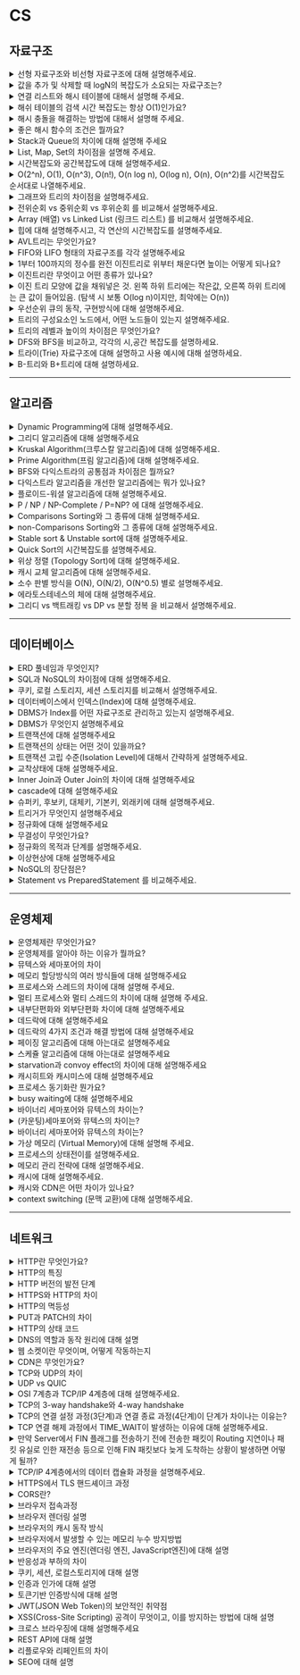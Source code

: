 # CS

## 자료구조

<details>
<summary>선형 자료구조와 비선형 자료구조에 대해 설명해주세요.</summary>

- 선형 자료구조: 데이터 요소들이 일렬로 순차적으로 저장되는 구조입니다. 각 요소는 최대 하나의 이전 요소와 하나의 다음 요소를 가집니다. 대표적으로 배열, 연결 리스트, 스택, 큐가 있습니다.
- 비선형 자료구조: 데이터 요소들이 계층적 또는 네트워크 형태로 연결된 구조입니다. 각 요소는 여러 다른 요소와 관계를 맺을 수 있습니다. 대표적으로 트리, 그래프가 있습니다.

</details>

<details>
<summary>값을 추가 및 삭제할 때 logN의 복잡도가 소요되는 자료구조는?</summary>

- 균형 이진 탐색 트리 (예: AVL 트리, 레드-블랙 트리): 트리의 높이를 logN으로 유지하여 삽입, 삭제, 검색 연산을 평균 및 최악의 경우 모두 O(log N)으로 수행합니다.
- 힙 (Heap): 완전 이진 트리를 기반으로 하며, 최대/최소값을 삭제하거나 새로운 값을 삽입할 때 O(log N) 시간이 소요됩니다.

</details>

<details>
<summary>연결 리스트와 해시 테이블에 대해서 설명해 주세요.</summary>

연결 리스트는 데이터 노드가 포인터(참조)로 연결된 선형 자료구조입니다. 각 노드는 데이터와 다음 노드를 가리키는 포인터를 가집니다. 메모리에 비연속적으로 저장될 수 있으며, 중간 삽입/삭제가 빠릅니다. (O(1) 특정 인덱스를 검색하는 것은 느립니다. (O(n)) 처음부터 순차적으로 탐색해야 하기 때문입니다.

해시 테이블은 키-값 쌍을 저장하며, 해시 함수를 사용하여 키를 배열의 인덱스로 변환하여 데이터에 빠르게 접근하는 자료구조입니다. 삽입, 삭제, 검색이 빠릅니다. (O(1)) JavaSCript의 Object나 Map이 내부적으로 해시 테이블과 유사하게 동작합니다.

</details>

<details>
<summary>해쉬 테이블의 검색 시간 복잡도는 항상 O(1)인가요?</summary>

아닙니다. 해시 테이블의 검색 시간 복잡도는 평균적으로 O(1)이지만, 최악의 경우 O(n)이 될 수 있습니다.

- **평균 O(1):** 해시 함수가 키를 고르게 분산시켜 충돌(collision)이 거의 없는 이상적인 경우, 원하는 데이터에 바로 접근할 수 있습니다.
- **최악 O(n):** 모든 데이터가 해시 충돌로 인해 동일한 버킷(bucket)에 저장되는 경우, 해당 버킷 내에서 선형 탐색(linear search)을 해야 하므로 데이터 개수(n)에 비례하는 시간이 걸립니다.

</details>

<details>
<summary>해시 충돌을 해결하는 방법에 대해서 설명해 주세요.</summary>

1. 체이닝: 충돌이 발생하면 해당 해시 인덱스에 연결 리스트를 만들어, 충돌하는 데이터들을 이 리스트에 추가하여 저장하는 방식입니다.
2. 개방 주소법: 충돌이 발생하면, 미리 정해진 규칙에 따라 다른 비어있는 인덱스를 찾아 데이터를 저장하는 방식입니다.

</details>

<details>
<summary>좋은 해시 함수의 조건은 뭘까요?</summary>

1. 키들을 해시 테이블의 버킷에 최대한 균등하게 분산시켜 해시 충돌을 최소화해야 합니다.
2. 해시 값을 신속하게 계산할 수 있어야 합니다. 해시 함수 자체가 느리면 해시 테이블의 장점이 사라집니다.
3. 동일한 키에 대해서는 항상 동일한 해시 값을 반환해야 합니다.

</details>

<details>
<summary>Stack과 Queue의 차이에 대해 설명해 주세요</summary>

[Stack]

- 후입선출(LIFO, Last In First Out)
- 삽입 연산은 Push, 삭제연산은 Pop

예시 : 접시, 브라우저 뒤로 가기, 실행취소(ctrl+z)

[Queue]

- 선입선출(FIFO, First In First Out)
- 삽입 연산은 Enqueue, 삭제연산은 Dequeue

예시 : 은행업무, 놀이기구 대기줄

</details>

<details>
<summary>List, Map, Set의 차이점을 설명해 주세요.</summary>

[List]

- 순서와 중복이 있는 자료구조
- 인덱스로 원소에 접근이 가능
- 크기가 가변적

[Map]

- key와 value를 같이 저장할 수 있는 자료구조
- key에 대한 중복이 없으며 순서를 보장하지 않음
- value의 중복은 허용됨
- 검색 속도 빠름

[Set]

- 순서가 없고, 중복된 데이터를 허용하지 않는 자료구조
- 검색 속도 빠름
- 중복되지 않은 데이터를 구할 때 유용

</details>

<details>
<summary>시간복잡도와 공간복잡도에 대해 설명해주세요.</summary>

- **시간 복잡도**
  알고리즘을 실행하는 데 걸리는 **시간**이 입력 데이터의 크기에 따라 어떻게 증가하는지를 나타내는 척도입니다. 주로 **Big O 표기법**을 사용하여 표현하며, 알고리즘의 효율성을 평가하는 데 사용됩니다.
- **공간 복잡도**
  알고리즘이 실행되는 동안 사용하는 **메모리 공간**의 양이 입력 데이터의 크기에 따라 어떻게 증가하는지를 나타내는 척도입니다. 역시 **Big O 표기법**을 사용하며, 메모리 사용량의 효율성을 평가합니다.

</details>

<details>
<summary>O(2^n), O(1), O(n^3), O(n!), O(n log n), O(log n), O(n), O(n^2)를 시간복잡도 순서대로 나열해주세요.</summary>

![img](./images/time-complexity.png)

1. **O(1)** (상수 시간)
2. **O(log n)** (로그 시간)
3. **O(n)** (선형 시간)
4. **O(n log n)** (로그 선형 시간)
5. **O(n^2)** (이차 시간)
6. **O(n^3)** (삼차 시간)
7. **O(2^n)** (지수 시간)
8. **O(n!)** (팩토리얼 시간)

</details>

<details>
<summary>그래프와 트리의 차이점을 설명해주세요.</summary>

- **그래프:** 노드(정점)와 노드 간의 간선으로 이루어진 자료구조입니다. **사이클**이 허용되며, 모든 노드가 연결되어 있지 않아도 됩니다.
- **트리:** 그래프의 한 종류로, **사이클이 없는 연결 그래프**입니다. 일반적으로 **하나의 루트 노드**를 가지며, **계층적인 구조**를 나타냅니다. N개의 노드는 항상 N-1개의 간선을 가집니다.

</details>

<details>
<summary>전위순회 vs 중위순회 vs 후위순회 를 비교해서 설명해주세요.</summary>

핵심적인 차이는 루트 노드를 언제 방문하느냐입니다.

- 전위 순회: 루트 → 왼쪽 → 오른쪽
- 중위 순회: 왼쪽 → 루트 → 오른쪽
- 후위 순회: 왼쪽 → 오른쪽 → 루트

</details>

<details>
<summary>Array (배열) vs Linked List (링크드 리스트) 를 비교해서 설명해주세요.</summary>

배열은 메모리에 연속적으로 저장되며 인덱스를 통해 빠르게 접근할 수 있어 검색이 O(1)로 매우 효율적이지만, 크기가 고정되고 중간에 삽입이나 삭제 시 요소들을 이동시켜야 해 비용이 큽니다. 이로 인해 삽입과 삭제는 평균적으로 O(n)의 시간이 걸립니다.

반면 링크드 리스트는 각 노드가 포인터를 통해 다음 노드를 가리키는 구조로, 동적으로 크기를 조절할 수 있고 중간 삽입이나 삭제가 포인터만 바꾸면 되기 때문에 O(1)에 가능하지만, 임의 접근이 어려워 검색에는 O(n)의 시간이 필요합니다. 즉, 배열은 빠른 접근이, 링크드 리스트는 유연한 삽입·삭제가 강점입니다.

</details>

<details>
<summary>힙에 대해 설명해주시고, 각 연산의 시간복잡도를 설명해주세요.</summary>

- 완전 이진 트리 기반의 자료구조이며, 최대힙과 최소힙이 있다.
- 최댓값, 최솟값 탐색 O(1)
- 삭제 O(log n) → 루트 노드를 삭제 후 마지막 노드를 루트로 가져와서 위치 재구성(heapify)한다.
- 삽입 O(log n) → 마지막 노드에 삽입하고 위치를 재구성(heapify)한다.

</details>

<details>
<summary>AVL트리는 무엇인가요?</summary>

이진탐색 트리에서 최악의 경우인 선형 트리가 되는 것을 방지하여, 균형을 잡기 위해 트리 일부를 왼쪽 혹은 오른쪽으로 회전시키는 이진 탐색 트리 (탐색, 삽입, 삭제 모두 시간복잡도 O(log n))

</details>

<details>
<summary>FIFO와 LIFO 형태의 자료구조를 각각 설명해주세요</summary>

FIFO(First-In-First-Out)는 먼저 들어온 데이터가 먼저 나가는 구조로, 대표적인 예로 큐(Queue)가 있습니다. 줄을 선 순서대로 처리되는 시스템처럼, 데이터는 한쪽에서 삽입되고 반대쪽에서 제거되며 순서가 중요할 때 유용합니다.

LIFO(Last-In-First-Out)는 나중에 들어온 데이터가 먼저 나가는 구조로, 대표적인 예는 스택(Stack)입니다. 쌓아 올린 책 더미처럼 마지막에 넣은 데이터가 먼저 나가며, 함수 호출 스택이나 되돌리기 기능 등에서 활용됩니다.

</details>

<details>
<summary>1부터 100까지의 정수를 완전 이진트리로 위부터 채운다면 높이는 어떻게 되나요?</summary>

높이는 6

루트부터 레벨은 1부터 시작, 높이는 0부터 시작 (높이 = 레벨 - 1)

</details>

<details>
<summary>이진트리란 무엇이고 어떤 종류가 있나요?</summary>

자식의 노드 수가 두개 이하인 트리.

- 정이진 트리 → 자식 노드가 0 또는 2개인 이진 트리
- 완전 이진 트리 → 위 계층부터 시작해서 왼쪽에서부터 채워져 있는 이진 트리.
- 변질 이진 트리 → 자식 노드가 하나밖에 없는 이진 트리 (선형처럼 한줄)
- 포화 이진 트리 → 모든 노드가 꽉 차있는 트리
- 균형 이진 트리 → 왼쪽과 오른족 노드의 높이 차가 1이하인 이진 트리.

</details>

<details>
<summary>이진 트리 모양에 값을 채워넣은 것. 왼쪽 하위 트리에는 작은값, 오른쪽 하위 트리에는 큰 값이 들어있음. (탐색 시 보통 O(log n)이지만, 최악에는 O(n))</summary>

이진 트리 모양에 값을 채워넣은 것. 왼쪽 하위 트리에는 작은값, 오른쪽 하위 트리에는 큰 값이 들어있음. (탐색 시 보통 O(log n)이지만, 최악에는 O(n))

종류는 AVL 트리, 레드 블랙 트리가 있습니다.

</details>

<details>
<summary>우선순위 큐의 동작, 구현방식에 대해 설명해주세요.</summary>

우선순위 큐는 일반 큐와 달리, 삽입된 요소 중 가장 높은 우선순위를 가진 요소가 먼저 나가는 자료구조입니다. 데이터를 단순히 순서대로 처리하는 것이 아니라, 각 요소의 우선순위를 기준으로 정렬하여 처리합니다.

구현 방식으로는 배열, 연결 리스트, 힙이 있으며, 가장 일반적인 방식은 이진 힙(Binary Heap)입니다. 이진 힙을 사용하면 삽입과 삭제 연산이 O(log n)으로 효율적이며, 최소 힙은 최솟값을, 최대 힙은 최댓값을 빠르게 꺼낼 수 있어 우선순위 큐의 성능을 잘 보장합니다.

</details>

<details>
<summary>트리의 구성요소인 노드에서, 어떤 노드들이 있는지 설명해주세요.</summary>

- Root Node (루트 노드):: 가장 위에 있는 노드
- Internal Node (내부 노드, 비단말 노드): 루트와 리프 노드 사이에 있는 노드
- Terminal Node (=leaf Node, 단말 노드): 자식 노드가 없는 노드

</details>

<details>
<summary>트리의 레벨과 높이의 차이점은 무엇인가요?</summary>

- 루트부터 레벨은 1부터 시작, 높이는 0부터 시작 (높이 = 레벨 - 1)

</details>

<details>
<summary>DFS와 BFS을 비교하고, 각각의 시,공간 복잡도를 설명하세요.</summary>

DFS(Depth-First Search)는 한 경로를 끝까지 탐색한 뒤 다른 경로로 이동하는 방식이며, 재귀나 스택을 사용해 구현됩니다. BFS(Breadth-First Search)는 가까운 노드부터 차례로 탐색하는 방식으로, 큐를 사용해 구현되고 최단 경로 탐색에 적합합니다.

두 알고리즘 모두 정점 V개와 간선 E개일 때 시간 복잡도는 O(V + E)로 동일합니다. 공간 복잡도는 DFS가 재귀 호출 또는 스택에 의해 O(V), BFS는 큐에 의해 O(V)의 공간을 사용하지만, BFS는 모든 노드를 한 번에 큐에 담을 수 있어 실제 메모리 사용량은 DFS보다 더 클 수 있습니다.

</details>

<details>
<summary>트라이(Trie) 자료구조에 대해 설명하고 사용 예시에 대해 설명하세요.</summary>

Trie는 문자열을 효율적으로 저장하고 검색하기 위한 트리 기반 자료구조입니다. 각 노드는 한 글자를 저장하며, 루트에서 리프까지의 경로가 하나의 문자열을 표현합니다.

트라이 자료구조는 문자열 검색속도가 O(N)입니다. 공통접두사를 공유하여 메모리를 절약하는 것이 특징입니다.

트라이를 사용하는 경우는 자동완성 기능이나 사전구현, 접두사 검색 등에 대해 사용할 수 있습니다.

</details>

<details>
<summary>B-트리와 B+트리에 대해 설명하세요.</summary>



</details>

---

## 알고리즘

<details>
<summary>Dynamic Programming에 대해 설명해주세요.</summary>

Dynamic Programming(동적 프로그래밍)은 복잡한 문제를 작은 부분 문제로 나누고, 그 결과를 저장해 중복 계산을 피함으로써 전체 문제를 효율적으로 해결하는 기법입니다. 이를 통해 동일한 부분 문제를 반복적으로 계산하지 않고 메모이제이션 또는 테이블 방식으로 재사용합니다.

</details>

<details>
<summary>그리디 알고리즘에 대해 설명해주세요</summary>

그리디 알고리즘은 매 순간 가장 최선이라고 판단되는 선택을 하는 방식으로, 전체 문제에 대한 최적해를 구하는 알고리즘입니다. 각 단계에서의 지역적 최적 선택이 전체적으로도 최적의 결과를 보장할 수 있는 문제에 적합합니다.

대표적인 예로는 동전 거스름돈 문제, 크루스칼 알고리즘, 활동 선택 문제 등이 있으며, 구현이 간단하고 빠르지만 항상 최적해를 보장하지는 않기 때문에 적용 가능한 문제인지 판단이 중요합니다.

</details>

<details>
<summary>Kruskal Algorithm(크루스칼 알고리즘)에 대해 설명해주세요.</summary>

Kruskal 알고리즘은 최소 신장 트리(MST, Minimum Spanning Tree)를 찾기 위한 그리디 알고리즘으로, 그래프의 모든 간선 중 가중치가 낮은 것부터 선택하면서 사이클이 생기지 않도록 트리를 구성합니다. 이를 위해 간선을 가중치 오름차순으로 정렬한 후, 하나씩 선택하며 서로 다른 집합에 속한 정점을 연결할 때만 추가합니다.

사이클 여부를 판단하기 위해 주로 Union-Find(Disjoint Set) 자료구조를 사용하며, 시간 복잡도는 간선의 개수를 E, 정점의 개수를 V라 할 때 O(E log E)입니다. 연결 요소 간 비용 최소 연결을 찾는 데 유용하며, 간선 중심의 알고리즘이라는 점에서 Prim 알고리즘과 차별됩니다.

</details>

<details>
<summary>Prime Algorithm(프림 알고리즘)에 대해 설명해주세요.</summary>

Prim 알고리즘은 최소 신장 트리(MST)를 구하는 그리디 알고리즘으로, 하나의 정점에서 시작해 인접한 간선 중 가중치가 가장 낮은 간선을 선택하며 트리를 확장해 나갑니다. 모든 정점이 포함될 때까지 가장 짧은 연결을 반복적으로 선택하며, 항상 연결된 트리 상태를 유지하는 것이 특징입니다.

우선순위 큐(힙)를 활용하면 효율적으로 구현할 수 있으며, 시간 복잡도는 O(E log V)입니다. Prim은 정점 중심 방식으로, 촘촘한 그래프에서 Kruskal보다 유리한 성능을 보이는 경우가 많습니다.

</details>

<details>
<summary>BFS와 다익스트라의 공통점과 차이점은 뭘까요?</summary>

BFS와 다익스트라는 모두 그래프에서 최단 경로를 찾기 위한 알고리즘이며, 큐 또는 우선순위 큐를 이용해 너비 우선으로 노드를 탐색한다는 공통점이 있습니다. 특히 가중치가 모두 동일한 그래프에서는 다익스트라도 BFS처럼 동작하며 최단 거리를 정확히 구할 수 있습니다.

차이점은 가중치 처리 여부에 있으며, BFS는 간선의 가중치가 모두 1일 때만 최단 경로를 보장하지만, 다익스트라는 가중치가 있는 그래프에서도 올바른 최단 경로를 계산합니다. 또한 다익스트라는 각 노드의 최단 거리를 우선순위 큐를 통해 갱신하며 탐색 순서가 동적으로 정해진다는 점에서 BFS보다 계산이 복잡합니다.

</details>

<details>
<summary>다익스트라 알고리즘을 개선한 알고리즘에는 뭐가 있나요?</summary>

다익스트라 알고리즘을 개선한 알고리즘 중 대표적인 것은 **벨만-포드 알고리즘**과 **A\* 알고리즘**입니다. 벨만-포드는 음수 가중치가 있는 그래프에서도 최단 경로를 찾을 수 있도록 확장된 방식이며, 사이클 검출 기능도 함께 제공합니다.

A\* 알고리즘은 다익스트라에 **휴리스틱 함수**를 결합해 목표 지점까지의 예상 거리까지 고려하며 탐색 범위를 줄이는 방식으로, 특히 경로 탐색 문제에서 효율성이 뛰어납니다. 또한 다익스트라 자체도 **우선순위 큐(힙)**를 적용해 시간 복잡도를 O((V + E) log V)로 개선할 수 있습니다.

</details>

<details>
<summary>플로이드-워셜 알고리즘에 대해 설명해주세요.</summary>

플로이드-워셜 알고리즘은 그래프에서 모든 정점 쌍 간의 최단 경로를 구하는 알고리즘으로, **동적 프로그래밍 기반**으로 동작합니다. 각 정점 쌍 (i, j)에 대해 중간에 거칠 수 있는 정점 k를 하나씩 고려하며, `dist[i][j] = min(dist[i][j], dist[i][k] + dist[k][j])` 방식으로 거리를 점진적으로 갱신합니다.

시간 복잡도는 O(V³)로 느리지만, **음의 가중치 간선**도 허용되며, 간단한 구현으로 모든 경로의 최단 거리를 구할 수 있어 정점 수가 적은 밀집 그래프에 적합합니다. 다만 **음수 사이클이 존재할 경우** 이를 감지할 수는 있지만, 최단 경로 자체는 의미 없게 됩니다.

</details>

<details>
<summary>P / NP / NP-Complete / P=NP? 에 대해 설명해주세요.</summary>

| 용어            | 속한 분류                  | 설명                                                   |
| --------------- | -------------------------- | ------------------------------------------------------ |
| **P**           | 결정 문제, 복잡도 클래스   | 다항 시간(Polynomial Time) 안에 "풀 수 있는" 문제 집합 |
| **NP**          | 결정 문제, 복잡도 클래스   | 다항 시간 안에 "검증할 수 있는" 문제 집합              |
| **NP-Complete** | NP 내의 가장 어려운 문제들 | NP 문제 중 모든 다른 NP 문제로 환원 가능한 문제        |
| **P = NP?**     | 복잡도 이론의 대표적 난제  | P와 NP가 같은 집합인지에 대한 미해결 문제              |

</details>

<details>
<summary>Comparisons Sorting와 그 종류에 대해 설명해주세요.</summary>

Comparison Sorting은 요소들 간의 **크기 비교**를 통해 정렬 순서를 결정하는 방식의 정렬 알고리즘입니다.

![img](./images/sort.png)

- Bubble Sort (거품 정렬 = 버블 정렬)
  - 인접한 두개의 데이터를 비교하며 정렬해 나가서, 가장 큰 값을 배열의 맨 끝에 이동시켜 뒤부터 채워가는 방식 → O(N^2)
- Selection Sort (선택 정렬)
  - 첫번째부터 끝까지 훑어서 가장 작은걸 첫번째로 놓고, 그 다음으로 두번째부터 끝까지 훌어서 가장 작은걸 두번째로 놓고, 이렇게 끝까지 반복하는 방식. → O(N^2)
- Insertion Sort (삽입 정렬)
  - k번째 원소를 1부터 k-1번째 까지 비교해서 적절한 위치에 끼워 넣고 그 뒤의 값들을 한칸씩 뒤로 밀어내는 방식 → O(N^2)
- Merge Sort (병합 정렬)
  - 2개의 부분 배열로 배열의 길이가 1이 될때까지 반복 분할하고, 그 후 2개의 부분 배열을 다시 합쳐가면서 정렬하면서 모두 합쳐질때까지 반복한다. → O(N log N)
- Heap Sort
  - 트리 기반으로 최소, 최대 힙 트리를 구성해 정렬하는 방식. 내림차순은 최대힙, 오름차순은 최소 힙. → O(N log N)
- Quick Sort
  - 데이터 중에서 임의의 기준인 pivot을 정하여 해당 피벗을 기준으로 두개의 부분집합으로 나눈다. 한쪽에는 피벗보다 작은값을 넣고 반대에는 피벗보다 큰 값을 넣는다. 이를 더이상 쪼갤 부분집합이 없을 때까지 반복 → 평균=O(N log N), 최악=O(N^2)
- Shell Sort
  - 삽입 정렬의 단점을 보완하고자 도입. interval(간격) 만큼 벌어진 원소들을 부분집합으로 구서한 뒤 삽입정렬을 진행하는 방식. 초기 interval 값은 전체 길이 / 2 로 주어지며 계속 2로 나눠주고 반복. → O(N^1.25) OR → O(N^1.5)
- Tim Sort
  - 병합+삽입 정렬로 안정적이며 병합 정렬에 비해 적은 추가 메모리를 사용함. 파이썬에서 정렬 표준.→ O(N log N)

</details>

<details>
<summary>non-Comparisons Sorting와 그 종류에 대해 설명해주세요.</summary>

Non-Comparison Sorting은 원소 간의 직접적인 크기 비교 없이 정렬을 수행하는 방식입니다.

- Counting Sort
  - 배열에 존재하는 원소의 개수를 세어서 정렬하는 방식 → O(N)
- Radix Sort (기수 정렬)
  - 정렬하고자 하는 수의 낮은 자리 수를 차례대로 확인하여 정렬하는 방식. 총 10개의 큐를 사용한다. 1의 자리 수 → 10의 자리수 이런식으로 확인. → O(N)

</details>

<details>
<summary>Stable sort & Unstable sort에 대해 설명해주세요.</summary>

키 값을 가진 노드들이 정렬하면서 전 후에 순서가 뒤바뀌면 unstable sort 라고 하고, 순서가 안바뀌면 stable sort 라고 한다.

- Stable sort → Bubble sort / Insertion sort / Merge sort
- Unstable sort →Selection sort / Quick sort / Heap sort

</details>

<details>
<summary>Quick Sort의 시간복잡도를 설명해주세요.</summary>

Quick Sort의 평균 시간 복잡도는 O(n log n)으로, 분할 정복 방식으로 리스트를 피벗 기준으로 두 부분으로 나누어 정렬을 반복하기 때문에 빠른 성능을 보입니다. 하지만 최악의 경우, 즉 항상 가장 크거나 작은 값을 피벗으로 선택하면 한쪽만 분할되어 **O(n²)**의 시간 복잡도가 발생합니다.

이를 방지하기 위해 일반적으로 **랜덤 피벗 선택**이나 **중간값 기반 피벗** 선택 전략을 사용해 평균적인 성능을 안정적으로 유지하며, 대부분의 경우 빠른 정렬 성능을 보장합니다.

</details>

<details>
<summary>위상 정렬 (Topology Sort)에 대해 설명해주세요.</summary>

위상 정렬은 방향 그래프에서 정점들을 **선후 관계에 따라 순서대로 나열**하는 알고리즘으로, 보통 사이클이 없는 방향 그래프(DAG)에서 사용됩니다. 예를 들어 작업 간 의존성이 있는 일정, 컴파일 순서, 과목 이수 조건 등을 순서대로 정렬할 때 활용됩니다.

대표적인 구현 방식으로는 진입 차수가 0인 노드를 큐에 넣고, 해당 노드를 제거하면서 연결된 노드의 진입 차수를 줄이는 **Kahn’s 알고리즘**과, DFS 기반으로 후위 순회를 이용해 순서를 결정하는 방식이 있습니다. 시간 복잡도는 O(V + E)이며, **사이클이 존재하면 위상 정렬이 불가능**하다는 특징이 있습니다.

</details>

<details>
<summary>캐시 교체 알고리즘에 대해 설명해주세요.</summary>

캐시는 제한된 리소스를 사용하기 때문에, 저장 공간이 가득 찼을 때 어떤 데이터를 유지하고 어떤 데이터를 제거할지 결정하는 과정이 필요합니다. 이때 캐시 교체 알고리즘이 사용됩니다. 주요 알고리즘에는 다음과 같은 방식이 있습니다.

종류

1. FIFO (First in First Out) - 가장 먼저 캐시에 들어온 데이터를 먼저 제거
2. LRU (Least Recently Used)
   - 가장 오랫동안 사용되지 않은 데이터를 제거
   - 해시맵과 이중 연결 리스트를 활용해서 구현.
   - 시간복잡도 → 조회, 삽입, 삭제 O(1)
3. LFU (Least Frequently Used) - 사용 횟수가 가장 적은 데이터를 제거

</details>

<details>
<summary>소수 판별 방식을 O(N), O(N/2), O(N^0.5) 별로 설명해주세요.</summary>

1. O(N) 방식
   - 한 숫자에 대한 소수 판별시 2부터 해당 숫자 바로 전까지의 모든 수로 나눠보고 나머지가 0인지 확인하는 방법.
2. O(N/2) 방식
   - 짝수를 먼저 제외하고 2 이후의 홀수만 검사하여 연산 횟수를 절반으로 줄이는 방법.
3. O(N^0.5) 방식
   - 소수의 약수 중 하나는 반드시 √N 이하에 존재하므로, 2부터 √N까지만 나눠보는 방법으로 최적화.

</details>

<details>
<summary>에라토스테네스의 체에 대해 설명해주세요.</summary>

O(n log log n) 방식

하나의 숫자에 대해 소수판별을 위 세가지 방식으로 충분하지만, 이건 특정 범위의 모든 소수의 개수를 구할때 유용. 1부터 N까지의 모든 소수를 찾을 때 사용, 배수들을 반복적으로 제거하여 소수만 남기는 방식.

ex) 100 이하의 소수를 찾으려면 1을 제외하고, 2부터 100의 제곱근인 10까지의 배수를 모두 제거한다.

</details>

<details>
<summary>그리디 vs 백트래킹 vs DP vs 분할 정복 을 비교해서 설명해주세요.</summary>

- 그리디 → 각 단계마다 지금 당장 가장 좋은 방법만을 선택하는 방식.
- 백트래킹 → 가능한 모든 경우를 시도하지만, 불가능한 경우는 중간에 포기하는 방식
- DP (동적 계획법) → 큰 문제를 작은 문제로 나누어서 해결하며 중복 계산을 줄이고, 이를 합침
- 분할 정복 (Divdie and conquer) → 작은 문제들을 독립적으로 해결한 후 합침

</details>

---

## 데이터베이스

<details>
<summary>ERD 풀네임과 무엇인지?</summary>

Entity-Relationship Diagram으로, 데이터베이스의 구조를 시각적으로 표현한 다이어그램

</details>

<details>
<summary>SQL과 NoSQL의 차이점에 대해 설명해주세요.</summary>

SQL은 정해진 스키마를 기반으로 테이블 구조에 데이터를 저장하는 관계형 데이터베이스로, 복잡한 조인과 트랜잭션 처리에 강하며 데이터의 정합성과 구조화가 중요한 시스템에 적합합니다. 대표적으로 MySQL, PostgreSQL, Oracle 등이 있습니다.

반면 NoSQL은 유연한 스키마를 가지며 문서, 키-값, 컬럼, 그래프 등 다양한 형태로 데이터를 저장하는 비관계형 데이터베이스로, 수평 확장성과 빠른 데이터 처리에 강점을 가지며 대규모 분산 시스템이나 비정형 데이터를 다룰 때 적합합니다. MongoDB, Redis, Cassandra 등이 대표적입니다.

</details>

<details>
<summary>쿠키, 로컬 스토리지, 세션 스토리지를 비교해서 설명해주세요.</summary>

- 쿠키 → 클라이언트와 서버 간의 데이터를 저장하고 주고받는 방식으로, 보통 인증 정보나 사용자 설정을 유지하는데 사용한다.
- 로컬 스토리지 → 브라우저에 데이터를 영구적으로 저장한다.
- 세션 스토리지 → 브라우저가 닫힐 때마다 데이터가 삭제되는 특징이 있어 일시적인 데이터 저장에 적합하다.

</details>

<details>
<summary>데이터베이스에서 인덱스(Index)에 대해 설명해주세요.</summary>

Index란 테이블을 처음부터 끝까지 검색하는 방법인 FTS(Full Table Scan)과는 달리 인덱스를 검색하여 해당 자료의 테이블을 엑세스 하는 방법입니다.

인덱스는 항상 정렬된 상태를 유지하기 때문에 원하는 값을 검색하는데 빠르지만, 새로운 값을 추가하거나 삭제, 수정하는 경우에는 쿼리문 실행 속도가 느려집니다.

즉, 인덱스는 데이터의 저장 성능을 희생하고 그대신 데이터의 검색 속도를 높이는 기능이라 할 수 있습니다.

</details>

<details>
<summary>DBMS가 Index를 어떤 자료구조로 관리하고 있는지 설명해주세요.</summary>

Index는 주로 B+Tree 인덱스 자료구조를 사용합니다. 자식 노드가 2개 이상인 B-Tree를 개선시킨 자료구조이며, BTree 리프노드들을 LinkedList로 연결하여 순차 검색을 용이하게 합니다. 해시 테이블보다 나쁜 O(log2N)의 시간복잡도를 갖지만 일반적으로 사용되는 자료구조입니다.

</details>

<details>
<summary>DBMS가 무엇인지 설명해주세요</summary>

DBMS(Database Management System)는 데이터를 효율적으로 저장, 관리, 검색할 수 있도록 도와주는 소프트웨어로, 사용자와 데이터베이스 사이의 중개자 역할을 합니다. 이를 통해 데이터의 무결성, 일관성, 보안, 동시성 제어 등을 보장하며, 쿼리 언어(SQL)를 사용해 데이터를 쉽게 다룰 수 있도록 지원합니다.

대표적인 DBMS로는 MySQL, PostgreSQL, Oracle 등이 있으며, 애플리케이션이 직접 파일에 접근하지 않고 DBMS를 통해 데이터를 다루게 함으로써 데이터 관리의 안정성과 효율성을 높입니다.

</details>

<details>
<summary>트랜잭션에 대해 설명해주세요</summary>

트랜잭션(Transaction)은 데이터베이스에서 하나의 작업 단위로 처리되는 연산 묶음으로, 모두 성공하거나 모두 실패해야 하는 원자성을 갖습니다. 예를 들어 은행 이체처럼 여러 단계의 작업이 하나의 논리적 작업으로 수행되어야 할 때 사용됩니다.

트랜잭션은 ACID(원자성, 일관성, 고립성, 지속성) 특성을 따라야 하며, 이를 통해 시스템 장애나 동시 접근 상황에서도 데이터의 신뢰성과 일관성을 보장합니다. DBMS는 트랜잭션을 통해 복잡한 데이터 처리 중에도 안전한 처리를 가능하게 합니다.

</details>

<details>
<summary>트랜잭션의 상태는 어떤 것이 있을까요?</summary>

트랜잭션의 상태는 일반적으로 **활동(Active)**, **부분 완료(Partially Committed)**, **커밋(Committed)**, **실패(Failed)**, 철회(Aborted)의 다섯 가지로 나뉩니다.

처음 트랜잭션이 시작되면 **활동 상태**가 되며, 연산이 정상적으로 수행되면 **부분 완료** 상태로 넘어갑니다. 이후 커밋 명령이 성공적으로 처리되면 **커밋 상태**로 전환되어 트랜잭션 결과가 영구 반영됩니다. 반면 수행 중 오류가 발생하면 **실패 상태**가 되고, 이때 복구 작업을 통해 이전 상태로 되돌리면 **철회 상태**가 됩니다.

</details>

<details>
<summary>트랜잭션 고립 수준(Isolation Level)에 대해서 간략하게 설명해주세요.</summary>

트랜잭션 고립 수준은 트랜잭션에서 일관성 없는 데이터를 허용하도록 하는 수준입니다.

DB는 ACID 특징과 같이 트랜잭션이 독립적인 수행을 하도록 해야하기 때문에, Lockin을 통해 트랜잭션이 DB를 다루는 동안에는 다른 트랜잭션이 관여하지 못하도록 해야합니다.

하지만 무조건적인 Locking으로 수많은 트랜잭션들을 순서대로 처리하게 된다면 DB의 성능은 떨어지게 될 것입니다. 따라서 효율적인 Locking 방법인 고립 수준을 나누어 처리하게 하는 방식이 필요합니다.

</details>

<details>
<summary>교착상태에 대해 설명해주세요.</summary>

교착상태(Deadlock)는 둘 이상의 프로세스가 **서로가 점유한 자원을 기다리며 무한 대기 상태에 빠지는 현상**을 말합니다. 이로 인해 각 프로세스는 자신이 필요한 자원을 얻지 못하고, 시스템 전체의 작업 흐름이 멈추게 됩니다.

교착상태가 발생하려면 **상호 배제, 점유와 대기, 비선점, 환형 대기**의 네 가지 조건이 모두 만족해야 하며, 이를 해결하거나 방지하기 위해 **자원 요청 순서 지정, 타임아웃 설정, 교착 상태 탐지 및 회복, 은행가 알고리즘 같은 회피 기법** 등이 사용됩니다.

</details>

<details>
<summary>Inner Join과 Outer Join의 차이에 대해 설명해주세요</summary>

**Inner Join**은 두 테이블에서 **조건에 일치하는 교집합 데이터만 조회**하는 방식으로, 공통된 키가 존재하는 경우에만 결과에 포함됩니다. 예를 들어 고객과 주문 테이블을 Inner Join하면, 주문이 있는 고객만 조회됩니다.

반면 **Outer Join**은 조건에 일치하지 않아도 **한쪽 또는 양쪽 테이블의 데이터를 모두 포함**시키는 방식입니다. **Left Outer Join**은 왼쪽 테이블의 모든 데이터를 유지하며 오른쪽에 매칭되는 값이 없으면 NULL을 채우고, **Right Outer Join**은 그 반대, **Full Outer Join**은 양쪽 모두의 데이터를 포함해 조건에 일치하지 않는 부분은 NULL로 채웁니다.

![img](./images/join.png)

</details>

<details>
<summary>cascade에 대해 설명해주세요</summary>

Cascade(카스케이드)는 데이터베이스에서 **부모 테이블의 변경(삭제 또는 수정)이 자식 테이블에 연쇄적으로 영향을 미치도록 설정하는 기능**입니다. 주로 외래 키(Foreign Key) 제약 조건과 함께 사용되어 **데이터 무결성을 자동으로 유지**할 수 있게 해줍니다.

예를 들어 `ON DELETE CASCADE`를 설정하면 부모 테이블의 행이 삭제될 때 **해당 키를 참조하는 자식 테이블의 행도 자동으로 삭제**됩니다. 반대로 `ON UPDATE CASCADE`는 부모 테이블의 키 값이 변경될 경우 **자식 테이블의 외래 키도 함께 수정**됩니다. 이 기능은 수동 정리 없이도 관계형 데이터의 일관성을 유지할 수 있다는 장점이 있지만, **예상치 못한 대량 삭제나 수정이 발생할 수 있어 주의가 필요**합니다.

</details>

<details>
<summary>슈퍼키, 후보키, 대체키, 기본키, 외래키에 대해 설명해주세요.</summary>

- Super key : 유일성 O, 최소성 X
- Candidate key : 유일성 O, 최소성 O (키의 집합에서 하나라도 삭제하면 유일성 만족하지 못하는 성질)
- Primary key : 후보 키 중에서 선정된 키. 유일성 O, 최소성 O / Null값 가질수 없다
- Alternate Key : 후보 키에서 기본키를 뺀 모든 후보 키
- Foreign Key : 다른 테이블의 Primary key를 참조하는 컬럼

</details>

<details>
<summary>트리거가 무엇인지 설명해주세요</summary>

트리거(Trigger)는 데이터베이스에서 특정 테이블에 데이터 변경 이벤트(INSERT, UPDATE, DELETE)**가 발생했을 때 **자동으로 실행되는 사용자 정의 프로시저\*\*입니다. 개발자가 명시적으로 호출하지 않아도 조건을 만족하면 자동 실행되며, 데이터 무결성 유지나 로그 기록, 관련 테이블 동기화 등에 사용됩니다.

트리거는 **BEFORE 또는 AFTER** 옵션을 통해 이벤트 발생 시점을 지정할 수 있으며, 장점으로는 반복적인 작업 자동화와 데이터 보호가 있지만, **복잡한 로직은 성능 저하와 디버깅 어려움**을 초래할 수 있어 신중하게 설계해야 합니다.

</details>

<details>
<summary>정규화에 대해 설명해주세요</summary>

데이터베이스 설계 과정에서 데이터 중복을 최소화하고, 무결성을 보장하기 위해 테이블을 분리하는 과정입니다. 이를 통해데이터 일관성을 유지하고, 삽입/갱신/삭제 이상을 방지할 수 있습니다.

- 데이터 중복 최소화 → 저장 공간 절약
- 데이터 무결성 보장 → 데이터의 일관성 유지
- 삽입·갱신·삭제 이상 방지 → 비정상적인 데이터 조작 방지
- 데이터 모델 유지보수 용이 → 변경이 있어도 구조적으로 안정적
- 정규화의 단계
  - 정규화는 1NF → 2NF → 3NF → BCNF → 4NF → 5NF 순으로 진행되며, 일반적으로 3NF 또는 BCNF까지만 적용하는 경우가 많습니다.

</details>

<details>
<summary>무결성이 무엇인가요?</summary>

무결성(Integrity)은 데이터가 **정확하고 일관되며, 인가되지 않은 방식으로 변경되지 않았음을 보장하는 성질**을 말합니다. 주로 데이터베이스나 시스템 보안에서 사용되며, 정보가 손상되거나 오류 없이 **신뢰할 수 있는 상태로 유지되는 것**이 핵심입니다.

예를 들어, 데이터베이스에서는 **참조 무결성, 엔티티 무결성, 도메인 무결성** 같은 제약 조건을 통해 잘못된 데이터 입력이나 갱신을 방지하고, 시스템에서는 해시값이나 접근 제어를 통해 데이터의 무단 변경을 막아 무결성을 보장합니다.

</details>

<details>
<summary>정규화의 목적과 단계를 설명해주세요.</summary>

- 정규화의 목적
  - 데이터 중복 최소화 → 저장 공간 절약
  - 데이터 무결성 보장 → 데이터의 일관성 유지
  - 삽입·갱신·삭제 이상 방지 → 비정상적인 데이터 조작 방지
  - 데이터 모델 유지보수 용이 → 변경이 있어도 구조적으로 안정적
- 정규화의 단계
  - 정규화는 1NF → 2NF → 3NF → BCNF → 4NF → 5NF 순으로 진행되며, 일반적으로 3NF 또는 BCNF까지만 적용하는 경우가 많습니다.

</details>

<details>
<summary>이상현상에 대해 설명해주세요</summary>

이상현상(Anomaly)은 데이터베이스에서 **테이블 설계가 비정규화되어 있을 때 발생하는 데이터 불일치나 비효율적인 처리 문제**를 의미하며, 주로 삽입 이상, 삭제 이상, 갱신 이상 세 가지로 나뉩니다.

**삽입 이상**은 불필요한 정보를 함께 입력해야만 원하는 데이터를 저장할 수 있는 문제이고, **삭제 이상**은 특정 데이터를 삭제할 때 관련 없는 정보까지 함께 사라지는 문제입니다. **갱신 이상**은 동일한 데이터가 여러 곳에 중복되어 있을 때, 일부만 수정되어 데이터 불일치가 발생하는 문제를 말합니다. 이를 해결하기 위해 정규화를 통해 테이블을 구조적으로 분해하고, 데이터의 중복과 종속성을 줄이는 작업이 필요합니다.

</details>

<details>
<summary>NoSQL의 장단점은?</summary>

**NoSQL**의 장점은 먼저 **유연한 스키마** 구조로, 정해진 테이블 없이 다양한 형태의 데이터를 자유롭게 저장할 수 있어 **비정형 또는 반정형 데이터 처리에 유리**합니다. 또한 수평 확장이 쉬워 대용량 데이터를 다루는 데 적합하고, 성능이 뛰어나 **빠른 읽기·쓰기 처리**가 가능합니다.

단점으로는 **복잡한 관계 표현이 어렵고 조인이 제한적**이며, 데이터 정합성이나 트랜잭션 처리에서 **RDBMS에 비해 약한 일관성 모델**을 사용하는 경우가 많습니다. 따라서 데이터 구조가 자주 바뀌거나 확장이 필요한 시스템에는 적합하지만, **정합성이 중요한 금융 등에서는 부적합할 수 있습니다.**

</details>

<details>
<summary>Statement vs PreparedStatement 를 비교해주세요.</summary>

- Statement는 실행할 때마다 SQL을 컴파일하므로 반복 실행 시 성능이 떨어지고, SQL Injection 공격에 취약하다.
- PreparedStatement: 미리 SQL을 컴파일 한 후 파라미터를 바인딩하여 실행하므로 재사용성이 높고, 보안상 SQL Injection을 방지할 수 있다.

</details>

---

## 운영체제

<details>
<summary>운영체제란 무엇인가요?</summary>

프로그램들에게 자원을 할당해주고 올바르게 실행되도록 돕는 프로그램. 운영체제도 프로그램이기 때문에 실행되기 위해서 메모리에 저장되어 있어야하고, 메모리의 커널 영역에 적재되어 있다. 웹브라우저, 게임, 메모장 같은 일반적인 응용 프로그램들은 사용자 영역에 적재된다.

</details>

<details>
<summary>운영체제를 알아야 하는 이유가 뭘까요?</summary>

운영체제는 프로그램을 위한 프로그램이다. 그러므로 프로그램을 만드는 개발자는 운영체제를 알아야한다.

우리가 만드는 프로그램은 운영체제한테 도움을 받아서 실행되고, 문제가 발생하면 운영체제가 가장 먼저 알아챈다. 그러므로 프로그램을 위한 근원적인 프로그램인 운영체제를 잘 알아야 한다.

CPU나 메모리 같은 하드웨어들은 문제가 생기면 동작 안하고 끝이다. 하지만 운영체제는 프로그램이기 때문에 오류 메세지를 통해 대화할 수 있다.

</details>

<details>
<summary>뮤텍스와 세마포어의 차이</summary>

- **뮤텍스** : 한 번에 하나의 스레드만 접근 가능한 잠금 메커니즘. 소유권 개념이 있어 잠금을 획득한 스레드만 해제할 수 있다. 이진(0 또는 1) 상태만 가지게된다.
- **세마포** : 여러 스레드가 접근할 수 있는 카운터 기반 동기화 메커니즘. 소유권 개념이 없어 다른 스레드가 세마포를 해제할 수 있고, 여러 개의 자원을 관리할 수 있다.

</details>

<details>
<summary>메모리 할당방식의 여러 방식들에 대해 설명해주세요</summary>

### 연속 할당 (Contiguous Allocation)

- **고정 분할 (Fixed Partition)**:
  - 메모리를 미리 고정된 크기의 파티션으로 나누어 할당
  - 내부 단편화(Internal Fragmentation) 발생
- **가변 분할 (Variable Partition)**:
  - 프로세스 크기에 맞게 필요한 만큼만 동적으로 할당
  - 외부 단편화(External Fragmentation) 발생

### 비연속 할당 (Non-contiguous Allocation)

- **페이징 (Paging)**:
  - 물리 메모리는 고정 크기의 프레임으로, 논리 메모리는 페이지로 분할
  - 페이지 테이블로 주소 변환 관리
  - 내부 단편화 발생
- **세그멘테이션 (Segmentation)**:
  - 프로그램의 논리적 단위(코드, 데이터, 스택 등)별로 분할
  - 세그먼트 테이블로 주소 변환
  - 외부 단편화 발생
- **페이지드 세그멘테이션 (Paged Segmentation)**:
  - 세그먼트를 페이지 단위로 나누어 관리
  - 두 방식의 장점 결합

</details>

<details>
<summary>프로세스와 스레드의 차이에 대해 설명해 주세요.</summary>

- Process : 운영체제로부터 자원을 할당받은 작업의 단위
- Thread : 프로세스가 할당받은 자원을 이용하는 실행 흐름의 단위

하나의 프로세스에서 스레드들은 각각 stack영역만 따로 할당받고 code, data, heap영역은 공유합니다.

</details>

<details>
<summary>멀티 프로세스와 멀티 스레드의 차이에 대해 설명해 주세요.</summary>

Multi-Process : 하나의 프로그램을 여러 개의 프로세스로 구성하여 각 프로세스가 하나의 작업(task)을 처리하는 것

- 장점 : 하나의 자식 프로세스에서 문제가 발생해도 영향이 전파되지 않음
- 단점 : 잦은 Context Switching으로 인한 오버헤드가 발생할 수 있고, 프로세스 사이 통신이 어려움(IPC)

Multi-Thread : 프로그램을 여러 개의 스레드로 구성하고 각 스레드가 하나의 작업(task)을 처리하는 것

- 장점 : 시스템 자원 효율성 증가, 처리 비용 감소, 자원 공유
- 단점 : 하나의 스레드에 문제가 생기면 전체 프로세스에 영향이 감, 자원 공유로 인한 동기화 문제, 디버깅이 까다로움

</details>

<details>
<summary>내부단편화와 외부단편화 차이에 대해 설명해주세요</summary>

내부 단편화는 메모리를 고정 크기로 분할할 때, 실제 사용되는 공간보다 큰 블록이 할당되어 **남는 공간이 블록 내부에 낭비**되는 현상을 말합니다. 예를 들어 100KB짜리 블록에 70KB만 사용하는 경우, 남은 30KB는 내부 단편화로 간주됩니다.

반면 외부 단편화는 가변 크기 메모리 할당 시, **사용하지 못하는 작은 빈 공간들이 메모리 곳곳에 흩어져** 전체 사용 가능한 메모리는 충분해도 큰 블록을 할당하지 못하는 현상입니다. 이는 메모리의 연속성 부족에서 발생하며, 압축(compaction) 등의 방식으로 해결하기도 합니다.

</details>

<details>
<summary>데드락에 대해 설명해주세요</summary>

데드락(Deadlock)은 둘 이상의 프로세스가 서로가 가진 자원을 점유한 채 **서로의 자원이 풀리기만을 기다리며 무한 대기 상태에 빠지는 현상**을 말합니다. 이로 인해 해당 프로세스들은 더 이상 진행되지 않고, 시스템 전체의 자원 흐름이 멈추게 됩니다.

데드락이 발생하려면 **상호 배제, 점유와 대기, 비선점, 환형 대기**라는 네 가지 조건이 모두 만족해야 하며, 이를 방지하거나 해결하기 위해 자원 순서 고정, 타임아웃, 교착 회피 알고리즘(예: 은행가 알고리즘) 등을 사용합니다.

</details>

<details>
<summary>데드락의 4가지 조건과 해결 방법에 대해 설명해주세요</summary>

데드락이 발생하기 위해서는 다음의 **4가지 조건**이 모두 만족되어야 합니다.

1. **상호 배제(Mutual Exclusion)**: 자원은 동시에 하나의 프로세스만 사용할 수 있어야 합니다.
2. **점유와 대기(Hold and Wait)**: 자원을 점유한 상태에서 다른 자원을 기다리는 프로세스가 있어야 합니다.
3. **비선점(No Preemption)**: 다른 프로세스가 점유 중인 자원을 강제로 빼앗을 수 없어야 합니다.
4. **환형 대기(Circular Wait)**: 프로세스들이 자원을 순환적으로 기다리는 형태여야 합니다.

해결 방법으로는 조건 중 하나 이상을 **사전에 제거하거나 회피**하는 방식이 있습니다. 예를 들어 자원 요청 순서를 고정해 **환형 대기**를 방지하거나, **은행가 알고리즘**처럼 안전 상태만 허용해 **교착 상태를 회피**할 수 있습니다. 또한 **타임아웃**, **자원 선점**, **교착 상태 탐지 및 복구** 같은 실행 중 대응 방식도 사용됩니다.

</details>

<details>
<summary>페이징 알고리즘에 대해 아는대로 설명해주세요</summary>

페이징 알고리즘은 메모리 관리에서 페이지 교체가 필요할 때 **어떤 페이지를 제거할지 결정하는 방식**으로, 제한된 물리 메모리를 효율적으로 사용하는 데 목적이 있습니다. 프로세스가 필요한 페이지가 메모리에 없을 경우 페이지 부재(Page Fault)가 발생하며, 이때 적절한 페이지를 제거하고 새로운 페이지를 적재해야 합니다.

대표적인 페이징 알고리즘에는 **FIFO(선입선출)**, **LRU(Least Recently Used)**, **Optimal(최적)**, **LFU(Least Frequently Used)** 등이 있으며, 각각 교체 기준이 다릅니다. 예를 들어 LRU는 가장 오랫동안 사용되지 않은 페이지를 제거하고, Optimal은 앞으로 가장 오랫동안 사용되지 않을 페이지를 제거하지만 실제 구현은 어렵습니다. 이 알고리즘들은 페이지 부재율을 낮추고 메모리 사용 효율을 높이는 것이 핵심입니다.

</details>

<details>
<summary>스케쥴 알고리즘에 대해 아는대로 설명해주세요</summary>

스케줄링 알고리즘은 CPU와 같은 시스템 자원을 여러 프로세스에 **공정하고 효율적으로 분배**하기 위한 정책으로, 운영체제의 핵심 기능 중 하나입니다. 프로세스 상태, 우선순위, 실행 시간 등을 고려해 어떤 프로세스를 언제 실행할지를 결정합니다.

대표적인 알고리즘으로는 **FCFS(First Come First Serve)**, **SJF(Shortest Job First)**, **Priority Scheduling**, **Round Robin**, **MLFQ(Multi-Level Feedback Queue)** 등이 있습니다. FCFS는 단순하지만 긴 대기시간이 발생할 수 있고, SJF는 평균 대기시간이 짧지만 실행 시간 예측이 어렵습니다. Round Robin은 시분할 방식으로 공정성을 보장하며, MLFQ는 우선순위와 시간 할당을 조절해 다양한 작업에 유연하게 대응합니다.

</details>

<details>
<summary>starvation과 convoy effect의 차이에 대해 설명해주세요</summary>

Starvation(기아 현상)은 우선순위가 낮은 프로세스가 자원을 장기간 할당받지 못해 **영구적으로 실행되지 않는 상태**를 말합니다. 이는 우선순위 기반 스케줄링에서 높은 우선순위 작업이 계속 들어올 경우 낮은 우선순위 작업이 계속 밀려 발생합니다.

반면 Convoy Effect(호위 효과)는 하나의 긴 작업이 자원을 점유한 동안, **짧은 작업들이 줄줄이 대기하며 전체 시스템 효율이 저하되는 현상**입니다. 이는 주로 FCFS 같은 선입선출 스케줄링에서 발생하며, 한 작업이 끝날 때까지 나머지들이 묶여 기다리는 구조적 병목이 원인입니다.

</details>

<details>
<summary>캐시히트와 캐시미스에 대해 설명해주세요</summary>

캐시 히트(Cache Hit)는 CPU가 요청한 데이터가 캐시에 존재하여 **메모리에 접근하지 않고 빠르게 처리되는 경우**를 의미합니다. 이때 캐시의 장점인 속도 향상이 극대화되며, 시스템 성능이 향상됩니다.

반면 캐시 미스(Cache Miss)는 요청한 데이터가 캐시에 없어서 **하위 메모리 계층(예: RAM 또는 디스크)에서 데이터를 가져와야 하는 경우**로, 접근 시간이 길어져 성능 저하가 발생합니다. 캐시 미스는 종류에 따라 **컴펄서리(초기 접근), 캐패시티(캐시 용량 부족), 컨플릭트(충돌)** 미스로 나뉘며, 캐시 효율을 높이기 위해 교체 정책이나 캐시 크기 조정 등이 필요합니다.

</details>

<details>
<summary>프로세스 동기화란 뭔가요?</summary>

프로세스 동기화는 둘 이상의 프로세스나 스레드가 **공유 자원에 동시에 접근할 때 발생할 수 있는 충돌을 방지하고, 올바른 실행 순서를 보장**하기 위한 제어 기법입니다. 주로 임계 구역(Critical Section) 문제를 해결하기 위해 사용되며, 동기화를 통해 데이터의 일관성과 정확성을 유지합니다.

이를 위해 **뮤텍스(Mutex), 세마포어(Semaphore), 모니터(Monitor)** 등의 동기화 도구가 사용되며, 잘못된 동기화는 교착 상태나 무한 대기 등의 문제를 유발할 수 있어, 적절한 설계와 구현이 매우 중요합니다.

</details>

<details>
<summary>busy waiting에 대해 설명해주세요</summary>

Busy Waiting은 프로세스가 원하는 자원을 얻기 위해 **계속해서 반복문을 돌며 상태를 확인하는 방식**으로, 자원을 얻을 때까지 CPU를 점유한 채 대기하는 상태를 말합니다. 예를 들어, 공유 자원이 사용 중일 때 잠금이 풀릴 때까지 무한 루프를 도는 상황이 이에 해당합니다.

이 방식은 구현이 단순하고 빠르지만, **CPU 자원을 낭비**하므로 효율이 낮고, 다른 프로세스의 실행을 방해할 수 있습니다. 따라서 운영체제나 동기화 메커니즘에서는 보통 Busy Waiting 대신 **블로킹 기반 대기 방식**을 선호합니다.

</details>

<details>
<summary>바이너리 세마포어와 뮤텍스의 차이는?</summary>

### 바이너리 세마포어와 카운팅 세마포어의의 차이는?

**바이너리 세마포어**와 **카운팅 세마포어**는 기본 구조는 같지만, **카운터 값의 범위와 용도**에서 차이가 있습니다.

**바이너리 세마포어**는 값이 **0 또는 1**만 가질 수 있어, **단일 자원 제어** 또는 **스레드 간 신호 전달**에 사용됩니다. 마치 뮤텍스처럼 하나의 자원에 대한 접근을 제어할 수 있지만, 소유권이 없기 때문에 어떤 스레드든 해제(signal)할 수 있다는 점이 다릅니다.

반면 **카운팅 세마포어**는 **0 이상의 정수** 값을 가지며, **여러 자원에 대한 접근을 동시에 관리**할 수 있습니다. 예를 들어, 자원이 3개라면 초기값을 3으로 두고, 동시에 최대 3개의 스레드가 접근 가능하도록 제어할 수 있습니다.

요약하자면, **바이너리 세마포어는 단일 자원용**, **카운팅 세마포어는 다중 자원용**, 그리고 바이너리는 뮤텍스와 비슷하지만 **소유권 없이 더 유연**하다는 특징이 있습니다.

</details>

<details>
<summary>(카운팅)세마포어와 뮤텍스의 차이는?</summary>

1. Mutex는 동기화 대상이 오직 1개일 때 사용하며, Semaphore는 동기화 대상이 1개 이상일 때 사용합니다.
2. Mutex는 자원을 소유할 수 있고, 책임을 가지는 반면 Semaphore는 자원 소유가 불가합니다.
3. Mutex는 상태가 0, 1 뿐이므로 Lock을 가질 수 있고, 소유하고 있는 스레드만이 이 Mutex를 해제할 수 있습니다. 반면 Semaphore는 Semaphore를 소유하지 않는 스레드가 Semaphore를 해제할 수 있습니다.
4. Semaphore는 시스템 범위에 걸쳐 있고, 파일 시스템 상의 파일로 존재합니다. 반면, Mutex는 프로세스의 범위를 가지며 프로세스 종료될 때 자동으로 Clean up 됩니다.

</details>

<details>
<summary>바이너리 세마포어와 뮤텍스의 차이는?</summary>

1. Mutex는 동기화 대상이 오직 1개일 때 사용하며, **Binary Semaphore도 마찬가지로 1개의 자원에 사용되지만, 주로 스레드 간 신호 전달 용도로 사용됩니다.**
2. Mutex는 자원을 소유할 수 있고, 책임을 가지는 반면 **Binary Semaphore는 자원 소유 개념이 없으며**, 소유하지 않은 스레드도 해제할 수 있습니다.
3. Mutex는 상태가 0, 1 뿐이므로 Lock을 가질 수 있고, **락을 소유한 스레드만이 이 Mutex를 해제할 수 있습니다.** 반면 Binary Semaphore는 소유권이 없어 **다른 스레드가 해제(signal)할 수 있습니다.**
4. Binary Semaphore는 시스템 범위에 걸쳐 있고, 파일 시스템 상의 파일로 존재합니다. 반면, Mutex는 프로세스의 범위를 가지며 프로세스 종료될 때 자동으로 Clean up 됩니다.

</details>

<details>
<summary>가상 메모리 (Virtual Memory)에 대해 설명해 주세요.</summary>

Multi-Process : 하나의 프로그램을 여러 개의 프로세스로 구성하여 각 프로세스가 하나의 작업(task)을 처리하는 것

- 장점 : 하나의 자식 프로세스에서 문제가 발생해도 영향이 전파되지 않음
- 단점 : 잦은 Context Switching으로 인한 오버헤드가 발생할 수 있고, 프로세스 사이 통신이 어려움(IPC)

Multi-Thread : 프로그램을 여러 개의 스레드로 구성하고 각 스레드가 하나의 작업(task)을 처리하는 것

- 장점 : 시스템 자원 효율성 증가, 처리 비용 감소, 자원 공유
- 단점 : 하나의 스레드에 문제가 생기면 전체 프로세스에 영향이 감, 자원 공유로 인한 동기화 문제, 디버깅이 까다로움

</details>

<details>
<summary>프로세스의 상태전이를 설명해주세요.</summary>

- New → Ready: 프로세스 생성 후 준비 상태로 전이
- Ready → Running: CPU 스케줄러에 의해 선택되어 실행
- Running → Ready: 타임 슬라이스 종료나 선점으로 인해 다시 준비 상태로
- Running → Waiting: I/O 요청이나 이벤트 대기로 인해 대기 상태로
- Waiting → Ready: I/O 완료나 이벤트 발생 후 다시 준비 상태로
- Running → Terminated: 프로세스 실행 완료

</details>

<details>
<summary>메모리 관리 전략에 대해 설명해주세요.</summary>

운영체제는 효율적인 메모리 관리를 위해 페이징, 세그먼테이션 등을 사용한다.

1. 페이징
   - 고정된 크기의 블록으로 메모리를 관리하여 단편화를 줄인다.
   - 페이지 단위로 분할되어 할당되기 때문에 물리 메모리 내에 작은 공간이 남더라도 이를 페이지 크기로 합쳐 큰 공간으로 사용할 수 있기 때문에 외부 단편화 해결
2. 세그멘테이션
   - 논리적 단위로 분할하여 메모리 활용도를 높인다.
   - 프로세스의 크기가 동적으로 변하는 경우에 효율적으로 메모리를 할당 할 수 있어 내부 단편화 해결

</details>

<details>
<summary>캐시에 대해 설명해주세요.</summary>

캐시는 자주 사용하는 데이터를 빠르게 접근하기 위해 사용됩니다. CPU는 캐시 적중률을 높이기 위해 지역성을 기반으로 캐시 메모리에 어떤 데이터를 저장할지 결정한다. (캐시 적중률 = 캐시 적중 횟수 / 전체 메모리 접근 횟수)

</details>

<details>
<summary>캐시와 CDN은 어떤 차이가 있나요?</summary>

목적과 동작 방식에서 차이가 있습니다. 캐시는 자주 사용되는 데이터를 임시 저장하여 재사용성을 극대화하고, 반복적인 요청 시 빠르게 반환.하는 방식입니다. CDN은 사용자와 가까운 서버(엣지 서버)에서 데이터를 제공하여 네트워크 지연을 줄이고 로딩 속도를 최적화하는 방식입니다

</details>

<details>
<summary>context switching (문맥 교환)에 대해 설명해주세요.</summary>

현재 실행 중인 프로세스의 상태를 저장하고, 다음 실행할 프로세스의 상태를 복원하는 작업

이를 통해 CPU는 하나의 프로세스만 독점하지 않고, 여러 프로세스를 공정하게 실행할 수 있다.

</details>

---

## 네트워크

<details>
<summary>HTTP란 무엇인가요?</summary>

답변

**HTTP는 HyperTextTransferProtocol의 줄임말로 웹상에서 HyperText즉, HTML파일 같은 리소스를 주고받는 프로토콜입니다.**

여담1) HyperText는 말 그대로 Text를 초월한 Text입니다. 단순한 글자 이상의 기능을하는 글자를 의미합니다. 예를들면 하이퍼링크같이 글자에 링크를 다는 것 같은 시각적으로 읽는것 외에도 추가적인 기능을 가진 글자를 의미합니다.

여담2) HTML은 HyperTextMarkupLanguage입니다. HyperText는 위에서 설명했고, Markup에 대해서 알아봅시다. (Mark-up이아니라 Markup이 하나의 단어입니다) markup은 문서의 내용(문자)외에 문서의 서식,구조등을 표현하기 위한 정보를 말합니다. 태그를 이용해 문서의 구조를 표현하고, 이를 마치 언어처럼 사용해서 markup langague라고 부릅니다.

정리) 마크업 언어는 문서의 구조를 표현하기 위한 언어이다.

여담3) 프로토콜에 대해 알아봅시다. 프로토콜의 용어 자체는 ‘통신 장비 사이에 메세지를 주고받는 양식 혹은 규칙’이라고 표현합니다. 흔히 전공책으로 본, ‘Computer Network - Topdown approach’에선 syntax,sementics,timing 세가지 단어로 설명하고 있습니다.

- Syntax(문법) : 데이터의 구조나 형식
- Sementic(의미): 형식의 담긴 데이터를 어떻게 해석할지
- Timing (타이밍) : 형식에 맞춘 의미를 담은 데이터가 어떤 순서로 오가야할지

이렇게 세가지 단어를 통해 프로토콜을 정의하고 있습니다.

</details>

<details>
<summary>HTTP의 특징</summary>

HTTP는 클라이언트-서버구조로 되어있고, 서버가 클라이언트의 상태를 저장하지 않는 무상태 프로토콜입니다. 또한, 요청을 주고받을 때만 연결을 유지하고 응답 이후 연결이 끊어지는 비연결성을 갖고 있습니다.

</details>

<details>
<summary>HTTP 버전의 발전 단계</summary>

- HTTP 0.9초기모델인 HTTP 0.9는 GET메서드만 지원을 해주었고 HTTP 헤더조차 없었습니다.
- HTTP 1.0HTTP 1.0에서는 모든 메서드를 지원하고, 헤더도 추가되었습니다. 또한, 한번의 데이터 전송을 위해 연결과 해제를 해야하는 비효율적인 구조입니다.
- HTTP 1.1이를 해결하기 위해 HTTP 1.1에서는 keep-alive속성이 헤더에 추가되어 지속적인 연결이 가능해졌습니다. 그래서 여러번의 데이터 전송을 하더라도, 한번의 연결과 한번의 해제만 있으면 됩니다.
- HTTP 2.0HTTP 2.0에서는 이전버전의 HOL(Head Of Line Blocking)문제: 무거운 헤더로 인해 이후의 패킷이 영향을 받는 문제를 해결하기 위해 멀티플렉싱을 지원하여 단일 TCP연결에도 여러 요청과 응답을 받을 수 있게 되었습니다. 또한, 헤더압축도 지원합니다.
- HTTP 3.0HTTP 2.0의 긴 왕복지연시간(RTT)을 해결하기 위해 TCP기반을 UDP기반으로 바꾸어 지연시간을 3-RTT에서 1-RTT로 줄였습니다.

</details>

<details>
<summary>HTTPS와 HTTP의 차이</summary>

HTTP와 HTTPS는 웹에서 데이터를 주고받는 프로토콜이지만, 보안 측면에서 차이가 있습니다.

HTTPS는 HTTP에 SSL/TLS 프로토콜을 추가하여 보안이 강화된 프로토콜입니다. 따라서, HTTPS의 경우 모든 데이터가 암호화되어 전송됩니다.

또한, 기본 포트번호도 HTTP의 경우는 80, HTTPS의 경우는 443입니다.

</details>

<details>
<summary>HTTP의 멱등성</summary>

HTTP 멱등성(idempotent)이란 하나의 요청이 아닌 여러번 동일한 요청을 보냈을 때 서버가 같은 상태를 가지는 것을 멱등성이라고 합니다. 따라서 GET, PUT, DELETE와 같은 메서드는 멱등성을 갖고, POST나 PATCH의 경우는 멱등성을 갖지 않습니다.

</details>

<details>
<summary>PUT과 PATCH의 차이</summary>

PUT의 경우 업데이트를 할 때 전체의 데이터를 보내야하고, 데이터가 없다면 데이터를 생성합니다.

PATCH의 경우 업데이트를 할 때 원하는 데이터만 보내도 됩니다.

</details>

<details>
<summary>HTTP의 상태 코드</summary>

- 100 : 서버가 요청을 잘 받았고, 해당 프로세스를 계속 이어가라는 코드
- 200 : 요청 성공
- 201 : 요청 성공 및 새로운 데이터 생성
- 301 : 요청한 리소스의 URI가 변경되었음을 의미
- 400 : 서버가 클라이언트의 요청을 이해할 수 없음
- 401 : 클라이언트 인증 문제
- 404 : 요청받은 컨텐츠를 찾을 수 없음
- 500 : 서버 오류
- 502 : 게이트웨이 또는 프록시서버 오류
- 504 : Timeout 시간동안 클라이언트의 요청을 처리하지 못함

</details>

<details>
<summary>DNS의 역할과 동작 원리에 대해 설명</summary>

DNS(Domain Name System)는 도메인 네임을 IP 주소로 변환하는 시스템입니다.

DNS는 먼저 브라우저 캐시, 로컬 캐시, 로컬 DNS 서버 순으로 IP주소를 가져옵니다. 만약 캐싱된 정보가 없다면, 루트 네임 서버에 TLD(Top-Level Domain) 네임 서버의 주소를 요청합니다.

이를 통해, 원하는 주소에 대한 **네임서버 주소**를 얻을 수 있습니다.

TLD를 통해 알아낸 **권한 네임 서버**에 최종적으로 실제 주소의 IP주소를 반환받습니다.

여기서 받은 IP주소는 캐싱하여 저장합니다.

</details>

<details>
<summary>웹 소켓이란 무엇이며, 어떻게 작동하는지</summary>

**웹 소켓(WebSocket)**은 서버와 클라이언트 간의 양방향, 실시간 통신을 가능하게 하는 프로토콜입니다.

웹소켓은 클라이언트가 서버로 웹소켓 핸드쉐이크를 요청합니다. 서버가 연결을 수락하게 되면, 기존 HTTP 연결을 웹소켓으로 전환됩니다.

</details>

<details>
<summary>CDN은 무엇인가요?</summary>

CDN(Content Delivery Network)은 웹 콘텐츠(HTML, CSS, JavaScript, 이미지, 동영상 등)를 사용자와 가까운 서버에서 제공하여 로딩 속도를 최적화하는 분산 네트워크 시스템입니다.

</details>

<details>
<summary>TCP와 UDP의 차이</summary>

TCP와 UDP는 둘다 OSI 7계층 중 전송계층에 해당하는 프로토콜입니다.

TCP는 가상회선(Virtual Circuit)을 사용하고 UDP는 데이터그램(Datagram)방식을 사용합니다.

### 가상회선 방식

가상회선 방식의 경우 초기 연결 설정이 필요합니다.

각각의 패킷은 독립적이지 않아서 고장난 링크나 노드를 만나면 새로운 연결을 설정해야 하는 stateful방식입니다.

### 데이터그램 방식

데이터그램 방식의 경우 초기 연결 설정을 하지 않습니다.

또한, 각각의 패킷은 독립적으로 포워드하기 때문에 보낸순서와 받는순서가 다를 수 있습니다.

포워딩 과정 중 고장난 링크나 노드를 우회하여 라우팅을 하는 stateless방식이지만 인터넷의 경우 라우팅 테이블에 timeout(TTL)을 두어 stateful과 stateless가 공존하는 soft state상태입니다.

### 차이 정리

위와같은 차이를 통해 TCP는 신뢰성이 높고, UDP는 신뢰성이 낮습니다.

즉, TCP는 패킷의 순서가 보장되지만 UDP는 보장되지 않아 쓰임이 다릅니다. 속도 측면에서도 TCP는 느리고 UDP는 빠릅니다. 또한, UDP는 브로드캐스트도 지원합니다.

</details>

<details>
<summary>UDP vs QUIC</summary>

UDP는 연결 설정 없이 데이터를 빠르게 전송할 수 있는 단순한 전송 프로토콜로, 지연이 적고 오버헤드가 작지만 신뢰성 보장, 순서 보장, 혼잡 제어 등의 기능은 제공하지 않습니다. 이 때문에 실시간 스트리밍이나 게임 등 지연에 민감한 서비스에서 자주 사용됩니다.

QUIC은 UDP 위에서 동작하면서 TCP의 신뢰성, TLS 기반의 보안, 멀티플렉싱, 연결 이관 등의 기능을 결합한 신형 전송 프로토콜입니다. 빠른 연결 수립과 지연 최소화를 통해 HTTP/3의 기반이 되며, 전송 계층과 암호화 계층을 통합해 성능과 보안을 동시에 강화합니다.

</details>

<details>
<summary>OSI 7계층과 TCP/IP 4계층에 대해 설명해주세요.</summary>

- OSI 7계층
  - 응용 계층 (Application): 최종 사용자와 직접 연결 (HTTP, FTP, DNS)
  - 표현 계층 (Presentation): 데이터 인코딩/디코딩 (암호화, 압축)
  - 세션 계층 (Session): 연결 관리 (소켓)
  - 전송 계층 (Transport): 신뢰성 있는 데이터 전송 (TCP, UDP)
  - 네트워크 계층 (Network): IP 주소 기반 패킷 라우팅 (IP, 라우터)
  - 데이터 링크 계층 (Data Link): MAC 주소 기반 통신 (이더넷, 스위치)
  - 물리 계층 (Physical): 전기적 신호, 비트 전송 (LAN 케이블, 광섬유)
- TCP/IP 4계층
  - 응용 계층 (세션 + 표현 + 응용 계층)
  - 전송 계층 (전송 계층, TCP/UDP)
  - 인터넷 계층 (네트워크 계층)
  - 네트워크 인터페이스 계층 (물리 + 데이터 링크)

</details>

<details>
<summary>TCP의 3-way handshake와 4-way handshake</summary>

TCP의 연결과정과 해제과정은 각각 3-way handshake, 4-way handshake 과정을 겪습니다.

### 3-way handshake과정

클라이언트가 서버로 SYN를 보내 연결을 요청하고 서버에서 클라이언트로 SYN + ACK를 보냅니다. 이를 클라이언트에서 수신받으면 서버로 ACK를 보내며 TCP가 연결됩니다.

### 4-way handshake과정

클라이언트가 연결을 해제하기 위해 FIN요청을 보냅니다. 서버는 이를 받아 ACK를 보내고 남은 요청들을 처리 후 FIN을 클라이언트에게 보냅니다. 클라이언트가 이를 수신하여 ACK를 서버에게 보내고, 혹시나 지연된 데이터응답이 있을 수 있기에 일정시간 기다린 후 연결을 종료합니다.

</details>

<details>
<summary>TCP의 연결 설정 과정(3단계)과 연결 종료 과정(4단계)이 단계가 차이나는 이유는?</summary>

TCP의 연결 설정은 신뢰성을 확보하기 위해 클라이언트와 서버가 서로 송수신 가능 상태임을 확인하는 3-way handshake 방식으로 충분하지만, 연결 종료는 데이터를 모두 안전하게 주고받았는지 확인하고 양쪽이 각각 종료 의사를 명확히 표현해야 하므로 4-way handshake로 처리됩니다. 종료 과정에서는 양측이 독립적으로 FIN과 ACK를 주고받기 때문에 두 번의 종료 요청과 두 번의 확인 응답이 필요해 단계 수가 더 많아집니다.

</details>

<details>
<summary>TCP 연결 해제 과정에서 TIME_WAIT이 발생하는 이유에 대해 설명해주세요.</summary>

TIME_WAIT은 TCP 연결 종료 과정에서 마지막 ACK를 보낸 측이 일정 시간 동안 연결 정보를 유지하는 상태로, 재전송되는 FIN 패킷에 대해 올바르게 응답하고 지연된 패킷이 새 연결에 영향을 주지 않도록 하기 위해 존재합니다. 이는 연결 종료가 완전히 보장되었음을 확인하고, 동일한 소켓 쌍(IP와 포트)이 재사용될 때 이전 연결의 잔여 패킷이 충돌을 일으키는 것을 방지하기 위한 TCP의 신중한 설계입니다.

</details>

<details>
<summary>만약 Server에서 FIN 플래그를 전송하기 전에 전송한 패킷이 Routing 지연이나 패킷 유실로 인한 재전송 등으로 인해 FIN 패킷보다 늦게 도착하는 상황이 발생하면 어떻게 될까?</summary>

TCP는 시퀀스 번호로 순서를 보장하므로, 서버가 FIN을 전송한 뒤에 이전 시퀀스의 데이터가 지연되어 나중에 도착해도 문제없이 처리됩니다. 수신 측은 FIN 이후 도착한 세그먼트라도 순서상 유효하면 수신 버퍼에 저장하고, 모든 데이터가 도착한 후에야 연결을 종료합니다. FIN은 전송 종료 의사를 나타내는 신호일 뿐, 이후 데이터가 무시되는 것은 아니며 TCP의 신뢰성과 순서 보장이 유지됩니다.

</details>

<details>
<summary>TCP/IP 4계층에서의 데이터 캡슐화 과정을 설명해주세요.</summary>

TCP/IP 4계층에서의 데이터 캡슐화 과정은 애플리케이션 계층에서 시작하여 물리 계층으로 내려가면서 각 계층마다 헤더 정보를 덧붙이는 방식으로 이루어집니다. 먼저 애플리케이션 계층에서는 사용자 데이터를 생성하고, 전송 계층은 이 데이터를 세그먼트로 분할한 뒤 송신지 및 수신지 포트 번호가 포함된 TCP 또는 UDP 헤더를 붙입니다. 이후 인터넷 계층에서는 IP 헤더를 추가해 IP 패킷을 만들고, 네트워크 상에서 올바르게 라우팅될 수 있도록 합니다. 마지막으로 네트워크 인터페이스 계층에서는 MAC 주소 등의 정보가 포함된 프레임 헤더와 트레일러를 추가해 실제 전송 가능한 프레임을 완성하고, 이를 물리 매체를 통해 전송하게 됩니다.

</details>

<details>
<summary>HTTPS에서 TLS 핸드셰이크 과정</summary>

- 클라이언트 Hello클라이언트가 서버와 보안 연결을 요청(TLS버전, 지원가능한 암호화 알고리즘 목록, 랜던 값 등)
- 서버 Hello서버가 응답하며 TLS 설정을 협상(서버가 선택한 TLS버전, 선택한 암호화 알고리즘, SSL/TLS 인증서)
- 서버 인증서 검증클라이언트가 서버 인증서가 올바른 것인지 검증(위조여부, 만료여부, 신뢰할 수 있는 기관에서 받았는지 등)
- 키 교환
  - 서버가 공개키 전달
  - 클라이언트는 공개키를 이용해 임시 키를 생성
  - 서버의 공개키로 암호화하여 전송
  - 서버는 비공개키로 복호화하여 Premaster Secret획득
  - Client Random + Server Random + Premaster Secret로 대칭키(세션 키) 생성
- 핸드셰이크 완료클라이언트와 서버가 생성한 세션 키를 통해 암호화된 메시지를 교환

</details>

<details>
<summary>CORS란?</summary>

CORS(cross origin resource sharing)란 HTTP 헤더를 기반으로 브라우저가 다른 오리진에 대한 리소스 로드를 허용할지 말지에 대한 메커니즘입니다.

### SOP 정책

SOP(Same Origin Policy)는 같은 오리진끼리만 요청을 허가하는 정책인데 다른 오리진끼리도 요청이 필요한 경우 CORS를 허용해야 합니다.

### CORS의 과정 및 해결방법

simple request와 preflight request라는 두가지의 요청이 있습니다.

simple request의 경우는 허용된 메서드타입, 헤더에 해당된 내용이면 사전요청없이 바로 서버에 요청하는 방식입니다.

반면, preflight request는 허용되지 않은 메서드타입이나 헤더가 있는 경우 보안검사를 위해 OPTION요청을 먼저 보내고 이를 서버에서 수락하면 실제 요청을 보내게 됩니다.

서버에서는 Access-control-과 같은 헤더로 응답하여 해당 헤더에 요청한 오리진이 없다면 CORS에러가 나오고 요청한 오리진이 있다면 정상작동합니다.

CORS문제를 해결하려면 서버단에서 Access-Control-Allow-Origin을 서버 응답 헤더에 추가하면 됩니다. 원하는 도메인에서만 요청이 가능하도록 설정할 수도 있습니다.

프론트엔드단에서도 해결이 가능한데 이는 proxy를 설정하여 같은 오리진에서 요청을 보내는 것처럼 할 수도 있습니다.

</details>

<details>
<summary>브라우저 접속과정</summary>

1. 사용자가 주소창에 URL을 입력하게 되면 브라우저는 DNS서버를 통해 도메인을 IP주소로 변환합니다.
2. 실제 IP주소를 얻었다면 3-way handshake로 TCP 연결을 합니다.
3. HTTPS라면 인증서의 유효성을 검증합니다.
4. 브라우저는 서버로 HTTP요청을 보내 데이터를 받아 렌더링을 합니다.

</details>

<details>
<summary>브라우저 렌더링 설명</summary>

1. HTML을 파싱하여 DOM 트리 구축
2. CSS파일을 파싱하여 CSSOM 트리 구축
3. `<script>`태그를 만나면 JavaScript 실행
4. DOM과 CSSOM을 결합한 렌더트리를 생성
5. 레이아웃 계산(Reflow)
6. 페인팅

</details>

<details>
<summary>브라우저의 캐시 동작 방식</summary>

브라우저가 리소스를 요청을 할 때, 캐시에 해당 리소스가 있는지 확인하고 있다면 유효한지 확인 후 해당 리소스를 사용합니다.

브라우저는 캐시 데이터를 메모리 캐시 혹은 디스크 캐시에 저장가능합니다.

메모리 캐시의 경우 현재 열린 탭에서 저장하고 브라우저가 닫히면 사라지지만, 디스크 캐시는 브라우저가 파일을 디스크에 저장하여 브라우저를 닫아도 유지됩니다.

</details>

<details>
<summary>브라우저에서 발생할 수 있는 메모리 누수 방지방법</summary>

브라우저에 발생할 수 있는 메모리 누수 방지 방법은 여러가지가 있습니다.

- 전역변수로 인한 메모리 누수
  - `var`를 통해 선언된 전역 변수는 메모리에 계속 유지되므로, 사용을 최소화 해야합니다.
- 이벤트 리스너 미제거
  - `removeEventListener()`와 같은 함수를 사용해서 필요없는 이벤트 리스너는 제거해야 합니다.
- 클로저로 인한 메모리 누수
  - 선언한 클로저에 대해 사용하지 않는다면 클로저의 내부에 필요없는 데이터를 정리해야 합니다.

</details>

<details>
<summary>브라우저의 주요 엔진(렌더링 엔진, JavaScript엔진)에 대해 설명</summary>

브라우저의 렌더링을 담당하는 주요 엔진이 있습니다.

- Webkit : Safari와 이전 Chrome에서 사용했고, iOS의 기본엔진입니다.
- Blink : Chrome, Edge, Opera에서 사용합니다.
- Gecko : Firefox에서 사용합니다.
- Trident : 이전 Internet Explorer에서 사용되었습니다.

자바스크립트 코드를 해석하고 실행하는 여러 엔진이 있습니다.

- V8 : Chrome과 Node.js에서 사용하는 엔진이고, 매우 빠르며 JIT(Just-In-Time)컴파일을 사용합니다.
- SpiderMonkey : Firefox에서 사용하며 최초의 엔진으로 JIT 컴파일을 사용합니다.
- JavaScriptCore : Safari에서 사용합니다.

</details>

<details>
<summary>반응성과 부하의 차이</summary>

반응성은 시스템이 사용자 입력에 얼마나 빠르게 응답하는가의 의미이고, 부하는 시스템이 처리해야하는 작업량을 의미합니다.

</details>

<details>
<summary>쿠키, 세션, 로컬스토리지에 대해 설명</summary>

세가지 전부 브라우저에 캐싱을 함으로써 서버의 부담을 줄이고 더 빠르게 데이터를 받아올 수 있습니다.

차이점으로는 여러 항목으로 구분할 수 있습니다.

최대저장용량은 세션과 로컬스토리지가 쿠키보다 많습니다.

접근범위는 세션은 탭이지만, 쿠키와 로컬스토리지는 오리진입니다.

만료기한은 쿠키는 수동으로 설정하고, 세션은 탭을 닫으면 소멸되고, 로컬스토리지는 영구적입니다.

쿠키는 세션과 로컬스토리지와 다르게 요청과 함께 서버에 자동전송됩니다.

</details>

<details>
<summary>인증과 인가에 대해 설명</summary>

인증은 사용자의 신원을 확인하는 과정이고, 인가는 사용자가 특정 리소스나 기능에 접근할 권한이 있는지 확인하는 과정입니다.

</details>

<details>
<summary>토큰기반 인증방식에 대해 설명</summary>

사용자가 로그인하면 서버는 사용자를 인증한 후에 Access Token, Refresh Token을 발급합니다. 사용자는 이후 요청 시에 헤더에 토큰을 포함하여 전송합니다. 서버는 토큰을 검증하여 요청을 처리하고, 만료된 경우 Refresh Token을 통해 새로운 Access Token을 발급받습니다.

</details>

<details>
<summary>JWT(JSON Web Token)의 보안적인 취약점</summary>

JWT는 클라이언트에서 보관하므로 XSS공격으로 쉽게 유출될 수 있습니다.

이를 해결하기 위해 로컬스토리지 대신 HttpOnly 쿠키를 사용하던지, 토큰을 짧게 유지하고 Refresh Token을 저장하면 됩니다.

</details>

<details>
<summary>XSS(Cross-Site Scripting) 공격이 무엇이고, 이를 방지하는 방법에 대해 설명</summary>

XSS는 공격자가 악성 스크립트를 웹사이트에 삽입하여 실행시키는 공격 기법입니다.

이를 방지하는 방법 중 하나는 쿠키 탈취 방지를 위해 HttpOnly 속성을 설정하거나 Secure 속성을 추가하여 HTTPS 환경에서만 쿠키가 전송되도록 설정하면 됩니다.

</details>

<details>
<summary>크로스 브라우징에 대해 설명해주세요</summary>

크로스 브라우징이란 다양한 웹 브라우저(Chrome, Firefox 등)에서 동일한 사용자 경험을 제공하기 위해 웹사이트를 개발하는 기법입니다.

### 크로스 브라우징 문제 해결 방법

크로스 브라우징 문제를 해결하기 위해 여러가지 방법이 있습니다.

- 웹 표준에 맞게 코드를 짜야합니다.
- 브라우저마다 기본 스타일이 다르므로 reset.css 사용합니다.
- 구형 브라우저의 경우 최신 JavaScript 기능을 지원하지 않으므로 폴리필을 활용할 수 있습니다.

</details>

<details>
<summary>REST API에 대해 설명</summary>

REST API는 REST(Representational State Transfer) 아키텍처 스타일을 따르는 API를 의미합니다. REST는 자원을 HTTP URI로 표현하고, HTTP 메서드(GET, POST, PUT, DELETE 등)를 활용하여 자원을 관리하는 방식입니다.

### REST와 RESTful의 차이

REST는 아키텍처 스타일이고, RESTful은 REST원칙을 지킨 API입니다.

</details>

<details>
<summary>리플로우와 리페인트의 차이</summary>

리플로우는 레이아웃 단계에서 발생하는 연산으로, 요소의 위치와 크기를 다시 계산하는 과정입니다.

리페인트는 레이아웃 계산없이 화면의 픽셀을 다시 그리는 과정입니다. 스타일 변화만 있는 경우 발생합니다.

하지만, 리플로우가 발생하면 리페인트도 발생합니다.

### 리플로우가 일어나는 경우

리플로우는 DOM 요소의 크기, 위치, 레이아웃이 변경될 때 발생합니다.

즉, DOM요소가 추가 및 삭제가 일어나거나 레이아웃과 관련된 CSS(width, height, margin, padding, display 등)가 변경되는 경우, 스크롤 발생 등 다양한 이유로 발생합니다.

### 리플로우 최소화 방법

애니메이션 시 transform이나 opacity를 사용합니다. (리페인트만 발생)

레이아웃을 변경할 요소들은 position을 absolute나 fixed로 설정하여 독립적으로 배치합니다.

</details>

<details>
<summary>SEO에 대해 설명</summary>

**SEO(검색 엔진 최적화)**는 웹사이트나 웹 페이지가 검색 엔진에서 더 잘 노출되도록 하는 일련의 최적화 작업입니다.

메타 태그, 헤더 태크 혹은 시멘틱 태그 등을 활용하여 SEO를 올릴 수 있습니다. 또한, 이미지에 Alt설명을 넣는 것도 SEO를 올릴 수 있습니다.

</details>
